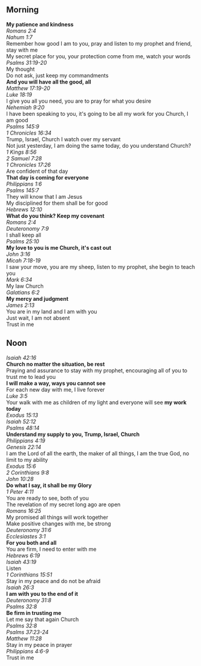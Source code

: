 ## Morning

**My patience and kindness**  
_Romans 2:4_  
_Nahum 1:7_  
Remember how good I am to you, pray and listen to my prophet and friend, stay with me  
My secret place for you, your protection come from me, watch your words  
_Psalms 31:19-20_  
My thought  
Do not ask, just keep my commandments  
**And you will have all the good, all**  
_Matthew 17:19-20_  
_Luke 18:19_  
I give you all you need, you are to pray for what you desire  
_Nehemiah 9:20_  
I have been speaking to you, it's going to be all my work for you Church, I am good  
_Psalms 145:9_  
_1 Chronicles 16:34_  
Trump, Israel, Church I watch over my servant  
Not just yesterday, I am doing the same today, do you understand Church?  
_1 Kings 8:56_  
_2 Samuel 7:28_  
_1 Chronicles 17:26_  
Are confident of that day  
**That day is coming for everyone**  
_Philippians 1:6_  
_Psalms 145:7_  
They will know that I am Jesus  
My disciplined for them shall be for good  
_Hebrews 12:10_  
**What do you think? Keep my covenant**  
_Romans 2:4_  
_Deuteronomy 7:9_  
I shall keep all  
_Psalms 25:10_  
**My love to you is me Church, it's cast out**  
_John 3:16_  
_Micah 7:18-19_  
I saw your move, you are my sheep, listen to my prophet, she begin to teach you  
_Mark 6:34_  
My law Church  
_Galatians 6:2_  
**My mercy and judgment**  
_James 2:13_  
You are in my land and I am with you  
Just wait, I am not absent  
Trust in me  

## Noon

_Isaiah 42:16_  
**Church no matter the situation, be rest**  
Praying and assurance to stay with my prophet, encouraging all of you to trust me to lead you  
**I will make a way, ways you cannot see**  
For each new day with me, I live forever  
_Luke 3:5_  
Your walk with me as children of my light and everyone will see **my work today**  
_Exodus 15:13_  
_Isaiah 52:12_  
_Psalms 48:14_  
**Understand my supply to you, Trump, Israel, Church**  
_Philippians 4:19_  
_Genesis 22:14_  
I am the Lord of all the earth, the maker of all things, I am the true God, no limit to my ability  
_Exodus 15:6_  
_2 Corinthians 9:8_  
_John 10:28_  
**Do what I say, it shall be my Glory**  
_1 Peter 4:11_  
You are ready to see, both of you  
The revelation of my secret long ago are open  
_Romans 16:25_  
My promised all things will work together  
Make positive changes with me, be strong  
_Deuteronomy 31:6_  
_Ecclesiastes 3:1_  
**For you both and all**  
You are firm, I need to enter with me  
_Hebrews 6:19_  
_Isaiah 43:19_  
Listen  
_1 Corinthians 15:51_  
Stay in my peace and do not be afraid  
_Isaiah 26:3_  
**I am with you to the end of it**  
_Deuteronomy 31:8_  
_Psalms 32:8_  
**Be firm in trusting me**  
Let me say that again Church  
_Psalms 32:8_  
_Psalms 37:23-24_  
_Matthew 11:28_  
Stay in my peace in prayer  
_Philippians 4:6-9_  
Trust in me  
